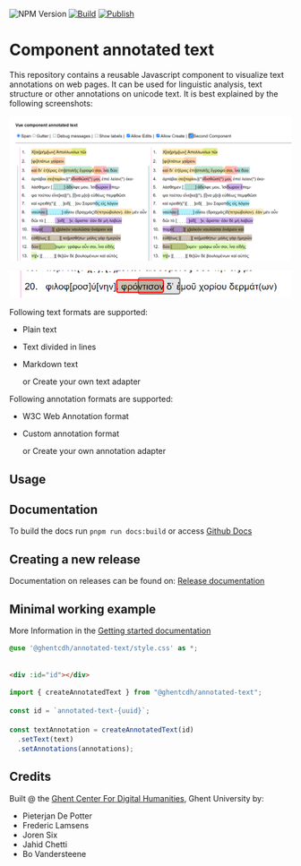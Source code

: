 ![NPM Version](https://img.shields.io/npm/v/%40ghentcdh%2Fannotated-text?link=https%3A%2F%2Fwww.npmjs.com%2Fpackage%2F%40ghentcdh%2Fannotated-text)
[![Build](https://github.com/GhentCDH/annotated-text/actions/workflows/merge-request.yml/badge.svg)](https://github.com/GhentCDH/annotated-text/actions/workflows/merge-request.yml)
[![Publish](https://github.com/GhentCDH/annotated-text/actions/workflows/publish.yml/badge.svg)](https://github.com/GhentCDH/annotated-text/actions/workflows/publish.yml)

# Component annotated text

This repository contains a reusable Javascript component to visualize text annotations on web pages. It can be used for
linguistic analysis, text structure or other annotations on unicode text. It is best explained by the following
screenshots:

![Annotations](docs/_media/annotations.png)

![Edit](docs/_media/editAnnotation.png)

Following text formats are supported:

- Plain text
- Text divided in lines
- Markdown text

  or Create your own text adapter

Following annotation formats are supported:

- W3C Web Annotation format
- Custom annotation format

  or Create your own annotation adapter

## Usage

## Documentation

To build the docs run `pnpm run docs:build` or access [Github Docs](https://ghentcdh.github.io/annotated-text)

## Creating a new release

Documentation on releases can be found
on: [Release documentation](https://ghentcdh.github.io/annotated-text/release/)

## Minimal working example

More Information in
the [Getting started documentation](https://ghentcdh.github.io/annotated-text/components/-getting-started/quikstart.html)

```scss
@use '@ghentcdh/annotated-text/style.css' as *;
```

````html

<div :id="id"></div>
````

```ts
import { createAnnotatedText } from "@ghentcdh/annotated-text";

const id = `annotated-text-{uuid}`;

const textAnnotation = createAnnotatedText(id)
  .setText(text)
  .setAnnotations(annotations);
```

## Credits

Built @ the [Ghent Center For Digital Humanities](https://www.ghentcdh.ugent.be/), Ghent University by:

* Pieterjan De Potter
* Frederic Lamsens
* Joren Six
* Jahid Chetti
* Bo Vandersteene

